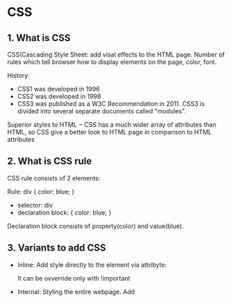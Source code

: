  # CSS
 

 ## 1. What is CSS

 CSS(Cascading Style Sheet: add visal effects to the HTML page.
 Number of rules which tell browser how to display elements on the page, color, font.

 History:
  - CSS1 was developed in 1996
  - CSS2 was developed in 1998
  - CSS3 was published as a W3C Recommendation in 2011.
    CSS3 is divided into several separate documents called "modules". 

Superior styles to HTML − CSS has a much wider array of attributes than HTML, 
so CSS give a better look to HTML page in comparison to HTML attributes


## 2. What is CSS rule 

CSS rule consists of 2 elements:
 
 Rule: div { color: blue; }
 - selector: div
 - declaration block: { color: blue; }

 Declaration block consists of property(color) and value(blue).


## 3. Variants to add CSS 

 - Inline:     Add style directly to the element via attribyte: <div style="...."> It can be ovverride only with !important

 - Internal:   Styling the entire webpage. Add <style> tag to the <head>
	
 - Extrenal:   Styling in external *.css file.  Include it <link> tag inside <head>
               <link href="...." rel="stylesheet" /> 
 
 - @import:    Add style via import directive


## 4. How many types of levels in style sheets

 - Inline:              Specified for a specific occurrence of a tag and apply only to that tag. 
                        This is finegrain style, which defeats the purpose of style sheets - uniform style

 - Internal(Embedded):  Document-level css, apply to the whole document in which they appear, inside HEAD element

 - External:            Can be applied to any number of documents

Priorites of these levels are: 
 - *inline* has the highest priority
 - *internal* and *external* has the same priority, it depends on which style was enabled later:
	
	a) Yellow will win:
	```
 	<style>
		.test-internal-external {
			color: blue;
		}
	</style>
	<link rel="stylesheet" href="../css/Lesson1-2.css">  => inside: ( .test-internal-external { color: yellow; } )
	```

	b) Blue will win:
	```
	<link rel="stylesheet" href="../css/Lesson1-2.css">  => inside: ( .test-internal-external { color: yellow; } )
 	<style>
		.test-internal-external {
			color: blue;
		}
	</style>
	```

## 5. What is style selector 

Selector is a part of the css rule. It can help to choose the element and set style for it.
   
#### Simple selectors(containt single selector):                                               
   	
 - universal(*): For all child elements, can be use for reset(normalize) css rules

 - tagName: Selector by element tag name, ex: h1 { color: red; }              
     
 - class: Selector by class name, ex: .myclass { color: red; }  

 - id: Selector by element *id* attribute, ex:  #main { color: red; }
	   *Id* must be unique on the HTML page.

- tagName.class: More precise selector, combination of tag and class, ex: h1.myclass { color: red; }
   
Use *id* selector if you want to add some logic for exact element.
Use *class* selector for styling the set of elements.


#### Complex selector(several)

 - Group selectors: Divided by comma, ex: h1, h2, h3 { color: red; }

 - Pseudo class, ex:  a:hover

 - Pseudo element, ex:  li:first-child
 
 - Selector of the element attribute, ex:  a[target]        
      Exact attribute value: a[target="_blank"] 
      Start of the attribute substring: a[href^="http"] 
      End of the attribute substring: a[href$=".jpg"] 
      Include of the attribute substring:   a[href*="todo"] 

 - Selector of CHILD divided by space and applied only for LAST element in chain. 
   Ex: div p span  { color: red; }, it will be applied only for *span*
	 
 - Selector only of DIRECT CHILD:  li > span { color: red; } 
        Ex: 
		    ```
            <li>
                <em><span> First </span></em>
            </li>                              
            <li>
                <span> Second </span>
            </li>
			```
	
	Will be applied ONLY to *Second* text: direct child(<span>) of the parent <li>
	*First* has <em> element between.

 - Selector for NEXT CHILDREN: ul li + li { color:red; }
        Ex: 
		    ```
    	    <ul>
		        <li> 1 </li>
		        <li> 2 </li>                    
		        <li> 3 </li>
				<li> <em>4 </em></li>
	        </ul>
			```
	Will be applied for *2* and *3* - the next elements(on the same level for firts <li>)


 - Selector for FOLOWING ELEMENTS: br ~ p { color:red; }
        Ex: 
		    ```
            <br>
               <p> Par3 </p>
                <p> Par4 </p> 
				<p> Par5 </p> 
			```
	Will be applied for *Par3* and *Par4* and *Par5*

Combinator explains the relationship between the selectors. There are four combinators in CSS:

 - child selector (>)

 - adjacent sibling selector (+)

 - general sibling selector (~)

 - descendent selector (space)


## 6. What is specificity of the selectors

Specificity is the algorithm used by browsers to determine the CSS declaration that is 
the most relevant to an element, which in turn, determines the property value to apply to the element.

Selector weight 

|   Selector                   |  Weight  
|------------------------------|:-----------:|
| Inline                       |   1-0-0-0   
| Id                           |   0-1-0-0   
| Class/Attr/Pseudo-class      |   0-0-1-0  
| Element(tag)/Pseudo-element  |   0-0-0-1   
| Universal(*)                 |   0-0-0-0
    


Need to summarize all selectors for the rule. Examples:  
                
|   Selector           |  Summa  
|----------------------|:-----------:|
| h1      			   |   1    
| .myclass       	   |   10    
| h1.myclass      	   |   11    
| #main     		   |   100   
| body h1.myclass  	   |   10+1+1-12    
| p:first-line    	   |   1+1=2  
| h2 strong    	       |   1+1=2  
| span.test ul li      |   10+1+1=13    
| a:hover              |  1+10=11      
| ul ol+li             |  1+1+1=3  
| ul li                |   1+1=2   
| ul ol li.item        |  1+1+1+10
| li.item.main         |  1+10+10=21   
| #test p              |  100+1  
| h1 + *[href="test"]  |  1+10=11
| #test:not(.main)     | 100+10=110
